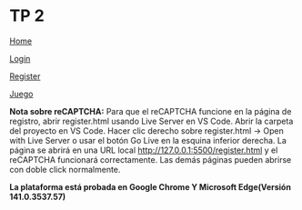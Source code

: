 # TP 2

[Home](home.html)

[Login](login.html)

[Register](register.html)

[Juego](juego.html)

 **Nota sobre reCAPTCHA:**
Para que el reCAPTCHA funcione en la página de registro, abrir register.html usando Live Server en VS Code.
Abrir la carpeta del proyecto en VS Code.
Hacer clic derecho sobre register.html → Open with Live Server o usar el botón Go Live en la esquina inferior derecha.
La página se abrirá en una URL local http://127.0.0.1:5500/register.html y el reCAPTCHA funcionará correctamente.
Las demás páginas pueden abrirse con doble click normalmente.

**La plataforma está probada en Google Chrome Y Microsoft Edge(Versión 141.0.3537.57)**
